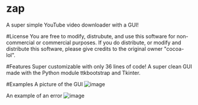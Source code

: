 # zap
A super simple YouTube video downloader with a GUI!

#License
You are free to modify, distrubute, and use this software for non-commercial or commercial purposes. If you do distribute, or modify and distribute this software, please give credits to the original owner "cocoa-lol".

#Features
Super customizable with only 36 lines of code!
A super clean GUI made with the Python module ttkbootstrap and Tkinter.

#Examples
A picture of the GUI
![image](https://github.com/user-attachments/assets/e1259fa6-ef32-4532-a766-8ca64b1079a7)

An example of an error
![image](https://github.com/user-attachments/assets/7af70e92-7da0-4a15-8224-4def8277a373)

